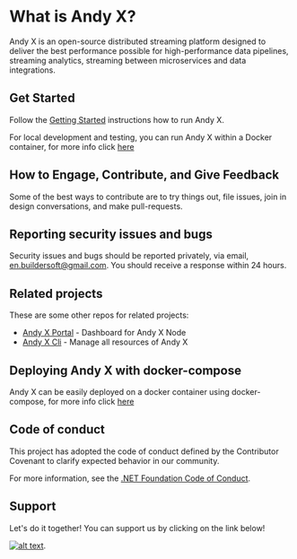 What is Andy X?
============

Andy X is an open-source distributed streaming platform designed to deliver the best performance possible for high-performance data pipelines, streaming analytics, streaming between microservices and data integrations.

## Get Started

Follow the [Getting Started](https://buildersoftdev.azurewebsites.net/andyx) instructions how to run Andy X.

For local development and testing, you can run Andy X within a Docker container, for more info click [here](https://hub.docker.com/u/buildersoftdev)

## How to Engage, Contribute, and Give Feedback

Some of the best ways to contribute are to try things out, file issues, join in design conversations,
and make pull-requests.

## Reporting security issues and bugs

Security issues and bugs should be reported privately, via email, en.buildersoft@gmail.com. You should receive a response within 24 hours.

## Related projects

These are some other repos for related projects:

* [Andy X Portal](https://github.com/buildersoftdev/andyx-portal) - Dashboard for Andy X Node
* [Andy X Cli](https://github.com/buildersoftdev/andyx-cli) - Manage all resources of Andy X

## Deploying Andy X with docker-compose

Andy X can be easily deployed on a docker container using docker-compose, for more info click [here](https://hub.docker.com/r/buildersoftdev/andyx)

## Code of conduct

This project has adopted the code of conduct defined by the Contributor Covenant to clarify expected behavior in our community.

For more information, see the [.NET Foundation Code of Conduct](https://dotnetfoundation.org/code-of-conduct).

## Support
Let's do it together! You can support us by clicking on the link below!

[![alt text](https://img.buymeacoffee.com/api/?url=aHR0cHM6Ly9pbWcuYnV5bWVhY29mZmVlLmNvbS9hcGkvP3VybD1hSFIwY0hNNkx5OWpaRzR1WW5WNWJXVmhZMjltWm1WbExtTnZiUzkxY0d4dllXUnpMM0J5YjJacGJHVmZjR2xqZEhWeVpYTXZNakF5TVM4d09DOWxObVUwTkRWaU1UVXhPVGRqWm1JNFlXWTVZalV5TWpjek5qSXlaV05rTnk1d2JtYz0mc2l6ZT0zMDAmbmFtZT1BbmR5K1g=&creator=Andy+X&is_creating=free%20and%20open%20source%20Distributed%20Streaming%20Platform&design_code=1&design_color=%2379D6B5&slug=buildersoft)](https://www.buymeacoffee.com/buildersoft).